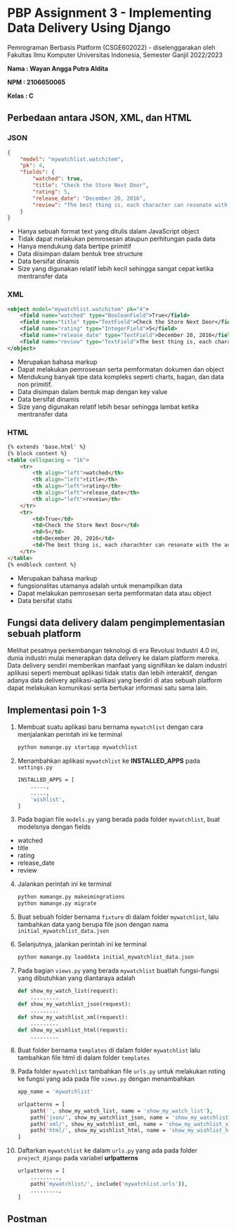 
# PBP Assignment 3 - Implementing Data Delivery Using Django

Pemrograman Berbasis Platform (CSGE602022) - diselenggarakan oleh 
Fakultas Ilmu Komputer Universitas Indonesia, Semester Ganjil 2022/2023

**Nama  : Wayan Angga Putra Aldita**

**NPM   : 2106650065**

**Kelas : C**

## Perbedaan antara JSON, XML, dan HTML

### JSON

```json
{
    "model": "mywatchlist.watchitem",
    "pk": 4,
    "fields": {
        "watched": true,
        "title": "Check the Store Next Door",
        "rating": 5,
        "release_date": "December 20, 2016",
        "review": "The best thing is, each character can resonate with the audience in some way."
    }
}
```
- Hanya sebuah format text yang ditulis dalam JavaScript object
- Tidak dapat melakukan pemrosesan ataupun perhitungan pada data
- Hanya mendukung data bertipe primitif
- Data diisimpan dalam bentuk tree structure
- Data bersifat dinamis
- Size yang digunakan relatif lebih kecil sehingga sangat cepat ketika mentransfer data


### XML

```xml
<object model="mywatchlist.watchitem" pk="4">
    <field name="watched" type="BooleanField">True</field>
    <field name="title" type="TextField">Check the Store Next Door</field>
    <field name="rating" type="IntegerField">5</field>
    <field name="release_date" type="TextField">December 20, 2016</field>
    <field name="review" type="TextField">The best thing is, each character can resonate with the audience in some way.</field>
</object>
```

- Merupakan bahasa markup
- Dapat melakukan pemrosesan serta pemformatan dokumen dan object
- Mendukung banyak tipe data kompleks seperti charts, bagan, dan data non primitif.
- Data disimpan dalam bentuk map dengan key value
- Data bersifat dinamis
- Size yang digunakan relatif lebih besar sehingga lambat ketika mentransfer data


### HTML

```html
{% extends 'base.html' %}
{% block content %}
<table cellspacing = "16">
    <tr>
        <th align="left">watched</th>
        <th align="left">title</th>
        <th align="left">rating</th>
        <th align="left">release_date</th>
        <th align="left">reveiw</th>
    </tr>
    <tr>
        <td>True</td>
        <td>Check the Store Next Door</td>
        <td>5</td>
        <td>December 20, 2016</td>
        <td>The best thing is, each charachter can resonate with the audience in some way.</td>
    </tr>
</table>
{% endblock content %}
```

- Merupakan bahasa markup
- fungsionalitas utamanya adalah untuk menampilkan data
- Dapat melakukan pemrosesan serta pemformatan data atau object
- Data bersifat statis


## Fungsi data delivery dalam pengimplementasian sebuah platform
Melihat pesatnya perkembangan teknologi di era Revolusi Industri 4.0 ini, dunia industri mulai menerapkan 
data delivery ke dalam platform mereka. Data delivery sendiri memberikan manfaat yang signifikan ke dalam 
industri aplikasi seperti membuat aplikasi tidak statis dan lebih interaktif, dengan adanya data delivery 
aplikasi-aplikasi yang berdiri di atas sebuah platform dapat melakukan komunikasi serta bertukar informasi 
satu sama lain.

## Implementasi poin 1-3
1. Membuat suatu aplikasi baru bernama `mywatchlist` dengan cara menjalankan perintah ini ke terminal
    ```bash
    python mamange.py startapp mywatchlist
    ```

2. Menambahkan aplikasi `mywatchlist` ke **INSTALLED_APPS** pada `settings.py`
    ```bash
    INSTALLED_APPS = [
        .....,
        .....,
        'wishlist',
    ]
    ```

3. Pada bagian file `models.py` yang berada pada folder `mywatchlist`, buat modelsnya dengan fields
- watched
- title
- rating
- release_date
- review

4. Jalankan perintah ini ke terminal
    ```bash
    python mamange.py makeimingrations
    python mamange.py migrate
    ```

5. Buat sebuah folder bernama `fixture` di dalam folder `mywatchlist`, lalu tambahkan data yang berupa file json dengan nama `initial_mywatchlist_data.json`

6. Selanjutnya, jalankan perintah ini ke terminal
    ```bash
    python mamange.py loaddata initial_mywatchlist_data.json
    ```

7. Pada bagian `views.py` yang berada `mywatchlist` buatlah fungsi-fungsi yang dibutuhkan yang diantaraya adalah
    ```python
    def show_my_watch_list(request):
        .........
    def show_my_watchlist_json(request):
        .........
    def show_my_watchlist_xml(request):
        .........
    def show_my_wishlist_html(request):
        .........
    ```

8. Buat folder bernama `templates` di dalam folder `mywatchlist` lalu tambahkan file html di dalam folder `templates`


9. Pada folder `mywatchlist` tambahkan file `urls.py` untuk melakukan roting ke fungsi yang ada pada file `views.py` dengan menambahkan
    ```bash
    app_name = 'mywatchlist'

    urlpatterns = [
        path('', show_my_watch_list, name = 'show_my_watch_list'),
        path('json/', show_my_watchlist_json, name = 'show_my_watchlist_json'),
        path('xml/', show_my_watchlist_xml, name = 'show_my_watchlist_xml'),
        path('html/', show_my_wishlist_html, name = 'show_my_wishlist_html'),
    ]
    ```

10. Daftarkan `mywatchlist` ke dalam `urls.py` yang ada pada folder `project_django` pada variabel **urlpatterns**
    ```bash
    urlpatterns = [
        .........,
        path('mywatchlist/', include('mywatchlist.urls')),
        .........,
    ]
    ```

## Postman